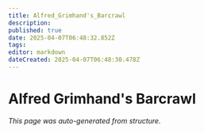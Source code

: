 ```yaml
---
title: Alfred_Grimhand's_Barcrawl
description: 
published: true
date: 2025-04-07T06:48:32.852Z
tags: 
editor: markdown
dateCreated: 2025-04-07T06:48:30.478Z
---
```


# Alfred Grimhand's Barcrawl

*This page was auto-generated from structure.*